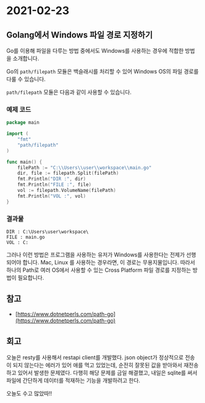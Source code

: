 # 2021-02-23

## Golang에서 Windows 파일 경로 지정하기

Go를 이용해 파일을 다루는 방법 중에서도 Windows를 사용하는 경우에 적합한 방법을 소개합니다.

Go의 `path/filepath` 모듈은 백슬래시를 처리할 수 있어 Windows OS의 파일 경로를 다룰 수 있습니다.

`path/filepath` 모듈은 다음과 같이 사용할 수 있습니다.

### 예제 코드

```go
package main

import (
    "fmt"
    "path/filepath"
)

func main() {
    filePath := "C:\\Users\\user\\workspace\\main.go"
    dir, file := filepath.Split(filePath)
    fmt.Println("DIR :", dir)
    fmt.Println("FILE :", file)
    vol := filepath.VolumeName(filePath)
    fmt.Println("VOL :", vol)
}
```

### 결과물

```
DIR : C:\Users\user\workspace\
FILE : main.go
VOL : C:
```

그러나 이런 방법은 프로그램을 사용하는 유저가 Windows를 사용한다는 전제가 선행되어야 합니다. Mac, Linux 를 사용하는 경우라면, 이 경로는 무용지물입니다. 따라서 하나의 Path로 여러 OS에서 사용할 수 있는 Cross Platform 파일 경로를 지정하는 방법이 필요합니다.

## 참고

-   [https://www.dotnetperls.com/path-go](https://www.dotnetperls.com/path-go)

## 회고
오늘은 resty를 사용해서 restapi client를 개발했다. json object가 정상적으로 전송이 되지 않는다는 에러가 있어 애를 먹고 있었는데, 순전히 잘못된 값을 받아와서 재전송하고 있어서 발생한 문제였다. 다행히 해당 문제를 금일 해결했고, 내일은 sqlite를 써서 파일에 간단하게 데이터를 적재하는 기능을 개발하려고 한다. 

오늘도 수고 많았따!!